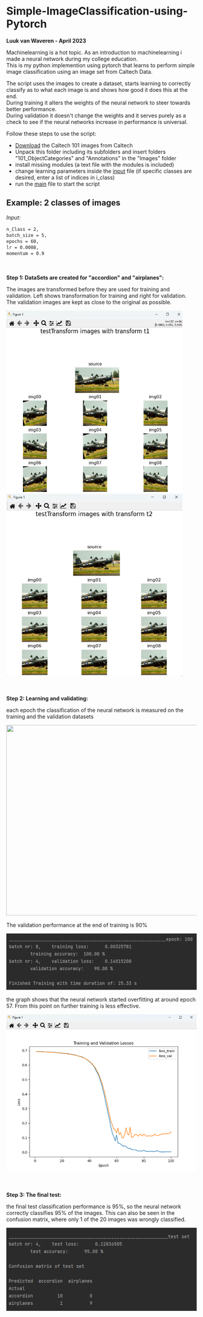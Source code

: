 # Simple-ImageClassification-using-Pytorch

**Luuk van Waveren - April 2023**

Machinelearning is a hot topic. As an introduction to machinelearning i made a neural network during my college education.  
This is my python implemention using pytorch that learns to perform simple image classification using an image set from Caltech Data.

The script uses the images to create a dataset, starts learning to correctly classify as to what each image is and shows how good it does this at the end.  
During training it alters the weights of the neural network to steer towards better performance.  
During validation it doesn't change the weights and it serves purely as a check to see if the neural networks increase in performance is universal.

Follow these steps to use the script:
- [Download](https://data.caltech.edu/records/mzrjq-6wc02) the Caltech 101 images from Caltech
- Unpack this folder including its subfolders and insert folders "101_ObjectCategories" and "Annotations" in the "Images" folder
- install missing modules (a text file with the modules is included)
- change learning parameters inside the [input](IC_Input.py) file (if specific classes are desired, enter a list of indices in i_class)
- run the [main](IC_main.py) file to start the script


## Example: 2 classes of images

_Input:_
```
n_Class = 2,  
batch_size = 5, 
epochs = 60, 
lr = 0.0008, 
momentum = 0.9
```

<br/><br/>
**Step 1: DataSets are created for "accordion" and "airplanes":**


The images are transformed before they are used for training and validation. Left shows transformation for training and right for validation.
The validation images are kept as close to the original as possible.

<p float="left">
    <img src="GitHubReadmeFiles/TrainImageTransform.png" width="466" height="482"/>
    <img src="GitHubReadmeFiles/ValImageTransform.png" width="466" height="482"/>
</p>

<br/><br/>
**Step 2: Learning and validating:**

each epoch the classification of the neural network is measured on the training and the validation datasets

<img src="GitHubReadmeFiles/TrainingAndFinalTest.gif" width="896" height="504"/>

The validation performance at the end of training is 90%

![thumbnail03](GitHubReadmeFiles/EndOfTrainingResult.png)


the graph shows that the neural network started overfitting at around epoch 57.
From this point on further training is less effective.

![thumbnail04](GitHubReadmeFiles/TrainValGraph.png)

<br/><br/>
**Step 3: The final test:**

the final test classification performance is 95%, so the neural network correctly classifies 95% of the images.
This can also be seen in the confusion matrix, where only 1 of the 20 images was wrongly classified.

![thumbnail05](GitHubReadmeFiles/FinalTestResult.png)